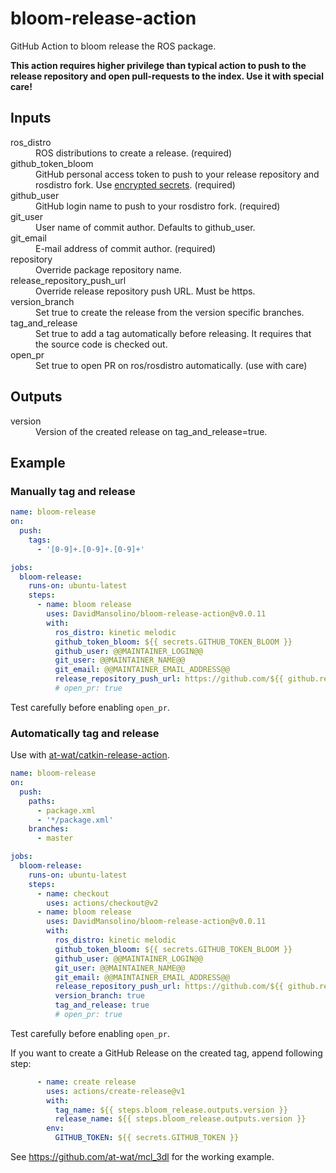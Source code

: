 # bloom-release-action

GitHub Action to bloom release the ROS package.

**This action requires higher privilege than typical action to push to the release repository and open pull-requests to the index. Use it with special care!**

## Inputs
<dl>
<dt>ros_distro</dt> <dd>ROS distributions to create a release. (required)</dd>
<dt>github_token_bloom</dt> <dd>GitHub personal access token to push to your release repository and rosdistro fork. Use <a href="https://help.github.com/en/actions/automating-your-workflow-with-github-actions/creating-and-using-encrypted-secrets">encrypted secrets</a>. (required)</dd>
<dt>github_user</dt> <dd>GitHub login name to push to your rosdistro fork. (required)</dd>
<dt>git_user</dt> <dd>User name of commit author. Defaults to github_user.</dd>
<dt>git_email</dt> <dd>E-mail address of commit author. (required)</dd>
<dt>repository</dt> <dd>Override package repository name.</dd>
<dt>release_repository_push_url</dt> <dd>Override release repository push URL. Must be https.</dd>
<dt>version_branch</dt> <dd>Set true to create the release from the version specific branches.</dd>
<dt>tag_and_release</dt> <dd>Set true to add a tag automatically before releasing. It requires that the source code is checked out.</dd>
<dt>open_pr</dt> <dd>Set true to open PR on ros/rosdistro automatically. (use with care)</dd>
</dl>

## Outputs
<dl>
  <dt>version</dt> <dd>Version of the created release on tag_and_release=true.</dd>
</dl>

## Example

### Manually tag and release

```yaml
name: bloom-release
on:
  push:
    tags:
      - '[0-9]+.[0-9]+.[0-9]+'

jobs:
  bloom-release:
    runs-on: ubuntu-latest
    steps:
      - name: bloom release
        uses: DavidMansolino/bloom-release-action@v0.0.11
        with:
          ros_distro: kinetic melodic
          github_token_bloom: ${{ secrets.GITHUB_TOKEN_BLOOM }}
          github_user: @@MAINTAINER_LOGIN@@
          git_user: @@MAINTAINER_NAME@@
          git_email: @@MAINTAINER_EMAIL_ADDRESS@@
          release_repository_push_url: https://github.com/${{ github.repository }}-release.git
          # open_pr: true
```
Test carefully before enabling `open_pr`.

### Automatically tag and release

Use with [at-wat/catkin-release-action](https://github.com/at-wat/catkin-release-action).

```yaml
name: bloom-release
on:
  push:
    paths:
      - package.xml
      - '*/package.xml'
    branches:
      - master

jobs:
  bloom-release:
    runs-on: ubuntu-latest
    steps:
      - name: checkout
        uses: actions/checkout@v2
      - name: bloom release
        uses: DavidMansolino/bloom-release-action@v0.0.11
        with:
          ros_distro: kinetic melodic
          github_token_bloom: ${{ secrets.GITHUB_TOKEN_BLOOM }}
          github_user: @@MAINTAINER_LOGIN@@
          git_user: @@MAINTAINER_NAME@@
          git_email: @@MAINTAINER_EMAIL_ADDRESS@@
          release_repository_push_url: https://github.com/${{ github.repository }}-release.git
          version_branch: true
          tag_and_release: true
          # open_pr: true
```
Test carefully before enabling `open_pr`.

If you want to create a GitHub Release on the created tag, append following step:
```yaml
      - name: create release
        uses: actions/create-release@v1
        with:
          tag_name: ${{ steps.bloom_release.outputs.version }}
          release_name: ${{ steps.bloom_release.outputs.version }}
        env:
          GITHUB_TOKEN: ${{ secrets.GITHUB_TOKEN }}
```

See https://github.com/at-wat/mcl_3dl for the working example.
